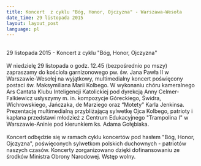 ```yaml
---
title: Koncert  z cyklu "Bóg, Honor, Ojczyzna" - Warszawa-Wesoła
date_time: 29 listopada 2015
layout: layout_post
language: pl
---
```

<br>
29 listopada 2015 - Koncert  z cyklu "Bóg, Honor, Ojczyzna"
<br><br>
W niedzielę 29 listopada o godz. 12.45 (bezpośrednio po mszy) zapraszamy do kościoła garnizonowego pw. św. Jana Pawła II w Warszawie-Wesołej na wyjątkowy, multimedialny koncert poświęcony postaci św. Maksymiliana Marii Kolbego. W wykonaniu chóru kameralnego Ars Cantata Klubu Inteligencji Katolickiej pod dyrekcją Anny Celmer-Falkiewicz usłyszymy m. in.  kompozycje Góreckiego, Świdra, Wichrowskiego, Jańczaka, de Marziego oraz “Motety” Karla Jenkinsa. Prezentację multimedialną przybliżającą sylwetkę Ojca Kolbego, patrioty i kapłana przedstawi młodzież z Centrum Edukacyjnego "Trampolina I" w Warszawie-Aninie pod kierunkiem ks. Adama Gołębiaka.
<br><br>
Koncert odbędzie się w ramach cyklu koncertów pod hasłem "Bóg, Honor, Ojczyzna", poświęconych sylwetkom polskich duchownych - patriotów naszych czasów. Koncerty zorganizowano dzięki dofinansowaniu ze środków Ministra Obrony Narodowej. Wstęp wolny.
<br>



